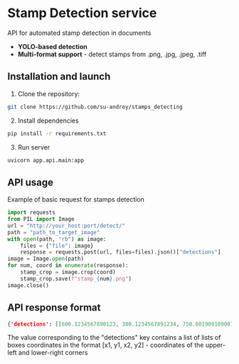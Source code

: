 # Stamp Detection service
API for automated stamp detection in documents
- **YOLO-based detection**
- **Multi-format support** - detect stamps from .png, .jpg, .jpeg, .tiff 
## Installation and launch
1. Clone the repository:
```bash
git clone https://github.com/su-andrey/stamps_detecting
```
2. Install dependencies
```bash
pip install -r requirements.txt
```
3. Run server
```bash
uvicorn app.api.main:app
```
## API usage
Example of basic request for stamps detection
```python
import requests
from PIL import Image
url = "http://your_host:port/detect/"
path = "path_to_target_image"
with open(path, "rb") as image:
    files = {"file": image}
    response = requests.post(url, files=files).json()["detections"]
image = Image.open(path)
for num, coord in enumerate(response):
    stamp_crop = image.crop(coord)
    stamp_crop.save(f"stamp_{num}.png")
image.close()
```
## API response format
```json
{'detections': [[600.1234567890123, 380.1234567891234, 750.0019091090875, 520.95090790875], [55.55533399911999, 333.6250005175780, 190.5443878778828, 475.0750750750750]]}
```
The value corresponding to the "detections" key contains a list of lists of boxes coordinates in the format [x1, y1, x2, y2] - coordinates of the upper-left and lower-right corners

